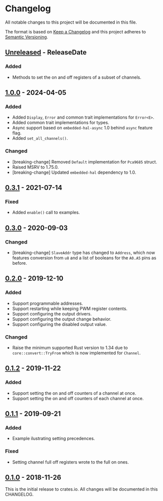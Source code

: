 # Changelog

All notable changes to this project will be documented in this file.

The format is based on [Keep a Changelog](http://keepachangelog.com/en/1.0.0/)
and this project adheres to [Semantic Versioning](http://semver.org/spec/v2.0.0.html).

<!-- next-header -->
## [Unreleased] - ReleaseDate

### Added
- Methods to set the on and off registers of a subset of channels.

## [1.0.0] - 2024-04-05

### Added
- Added `Display`, `Error` and common trait implementations for `Error<E>`.
- Added common trait implementations for types.
- Async support based on `embedded-hal-async` 1.0 behind `async` feature flag.
- Added `set_all_channels()`.

### Changed
- [breaking-change] Removed `Default` implementation for `Pca9685` struct.
- Raised MSRV to 1.75.0.
- [breaking-change] Updated `embedded-hal` dependency to 1.0.

## [0.3.1] - 2021-07-14

### Fixed
- Added `enable()` call to examples.

## [0.3.0] - 2020-09-03

### Changed

- [breaking-change] `SlaveAddr` type has changed to `Address`, which now
  features conversion from `u8` and a list of booleans for the `A0`..`A5`
  pins as before.

## [0.2.0] - 2019-12-10

### Added

- Support programmable addresses.
- Support restarting while keeping PWM register contents.
- Support configuring the output drivers.
- Support configuring the output change behavior.
- Support configuring the disabled output value.

### Changed

- Raise the minimum supported Rust version to 1.34 due to `core::convert::TryFrom`
  which is now implemented for `Channel`.

## [0.1.2] - 2019-11-22

### Added
- Support setting the on and off counters of a channel at once.
- Support setting the on and off counters of each channel at once.

## [0.1.1] - 2019-09-21

### Added
- Example ilustrating setting precedences.

### Fixed
- Setting channel full off registers wrote to the full on ones.

## [0.1.0] - 2018-11-26

This is the initial release to crates.io. All changes will be documented in this CHANGELOG.

<!-- next-url -->
[Unreleased]: https://github.com/eldruin/pwm-pca9685-rs/compare/v1.0.0...HEAD
[1.0.0]: https://github.com/eldruin/pwm-pca9685-rs/compare/v0.3.1...v1.0.0
[0.3.1]: https://github.com/eldruin/pwm-pca9685-rs/compare/v0.3.0...v0.3.1
[0.3.0]: https://github.com/eldruin/pwm-pca9685-rs/compare/v0.2.0...v0.3.0
[0.2.0]: https://github.com/eldruin/pwm-pca9685-rs/compare/v0.1.2...v0.2.0
[0.1.2]: https://github.com/eldruin/pwm-pca9685-rs/compare/v0.1.1...v0.1.2
[0.1.1]: https://github.com/eldruin/pwm-pca9685-rs/compare/v0.1.0...v0.1.1
[0.1.0]: https://github.com/eldruin/pwm-pca9685-rs/releases/tag/v0.1.0
